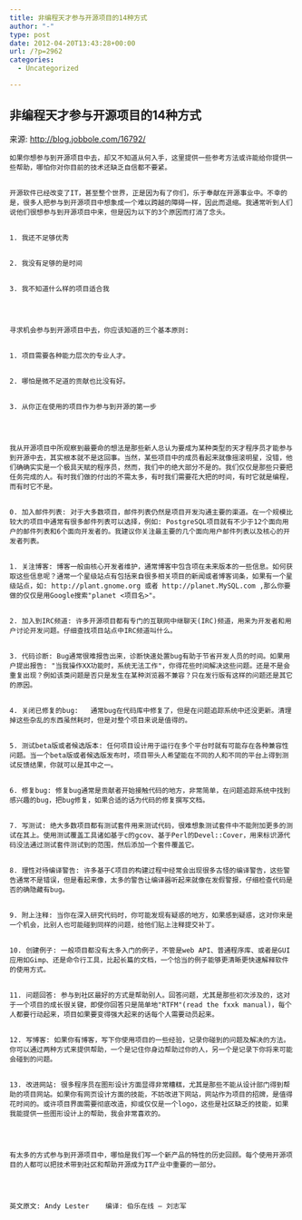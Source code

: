 ```yaml
---
title: 非编程天才参与开源项目的14种方式
author: "-"
type: post
date: 2012-04-20T13:43:28+00:00
url: /?p=2962
categories:
  - Uncategorized

---
```

## 非编程天才参与开源项目的14种方式
来源: <http://blog.jobbole.com/16792/>
  
    如果你想参与到开源项目中去，却又不知道从何入手，这里提供一些参考方法或许能给你提供一些帮助，哪怕你对你目前的技术还缺乏自信都不要紧。
  
  
    开源软件已经改变了IT，甚至整个世界，正是因为有了你们，乐于奉献在开源事业中。不幸的是，很多人把参与到开源项目中想象成一个难以跨越的障碍一样，因此而退缩。我通常听到人们说他们很想参与到开源项目中来，但是因为以下的3个原因而打消了念头。
  
  
    1. 我还不足够优秀
  
  
    2. 我没有足够的是时间
  
  
    3. 我不知道什么样的项目适合我
  
  
  
  
    寻求机会参与到开源项目中去，你应该知道的三个基本原则: 
  
  
    1. 项目需要各种能力层次的专业人才。
  
  
    2. 哪怕是微不足道的贡献也比没有好。
  
  
    3. 从你正在使用的项目作为参与到开源的第一步
  
  
  
  
    我从开源项目中所观察到最要命的想法是那些新人总认为要成为某种类型的天才程序员才能参与到开源中去，其实根本就不是这回事。当然，某些项目中的成员看起来就像摇滚明星，没错，他们确确实实是一个极具天赋的程序员，然而，我们中的绝大部分不是的。我们仅仅是那些只要把任务完成的人。有时我们做的付出的不需太多，有时我们需要花大把的时间，有时它就是编程，而有时它不是。
  
  
    0. 加入邮件列表: 对于大多数项目，邮件列表仍然是项目开发沟通主要的渠道。在一个规模比较大的项目中通常有很多邮件列表可以选择，例如: PostgreSQL项目就有不少于12个面向用户的邮件列表和6个面向开发者的。我建议你关注最主要的几个面向用户邮件列表以及核心的开发者列表。
  
  
    1. 关注博客: 博客一般由核心开发者维护，通常博客中包含项在未来版本的一些信息。如何获取这些信息呢？通常一个星级站点有包括来自很多相关项目的新闻或者博客词条，如果有一个星级站点，如: http://plant.gnome.org 或者 http://planet.MySQL.com ,那么你要做的仅仅是用Google搜索"planet <项目名>"。
  
  
    2. 加入到IRC频道: 许多开源项目都有专门的互联网中继聊天(IRC)频道，用来为开发者和用户讨论开发问题。仔细查找项目站点中IRC频道叫什么。
  
  
    3. 代码诊断: Bug通常很难报告出来，诊断快速处置bug有助于节省开发人员的时间。如果用户提出报告: "当我操作XX功能时，系统无法工作"，你得花些时间解决这些问题。还是不是会重复出现？例如该类问题是否只是发生在某种浏览器不兼容？只在发行版有这样的问题还是其它的原因。
  
  
    4. 关闭已修复的bug:   通常bug在代码库中修复了，但是在问题追踪系统中还没更新。清理掉这些杂乱的东西虽然耗时，但是对整个项目来说是值得的。
  
  
    5. 测试beta版或者候选版本: 任何项目设计用于运行在多个平台时就有可能存在各种兼容性问题。当一个beta版或者候选版发布时，项目带头人希望能在不同的人和不同的平台上得到测试反馈结果，你就可以是其中之一。
  
  
    6. 修复bug: 修复bug通常是贡献者开始接触代码的地方，非常简单，在问题追踪系统中找到感兴趣的bug，把bug修复，如果合适的话为代码的修复撰写文档。
  
  
    7. 写测试: 绝大多数项目都有测试套件用来测试代码，很难想象测试套件中不能附加更多的测试在其上。使用测试覆盖工具诸如基于c的gcov、基于Perl的Devel::Cover，用来标识源代码没法通过测试套件测试到的范围，然后添加一个套件覆盖它。
  
  
    8. 理性对待编译警告: 许多基于C项目的构建过程中经常会出现很多古怪的编译警告，这些警告通常不是错误，但是看起来像，太多的警告让编译器听起来就像在发假警报，仔细检查代码是否的确隐藏有bug。
  
  
    9. 附上注释: 当你在深入研究代码时，你可能发现有疑惑的地方，如果感到疑惑，这对你来是一个机会，比别人也可能碰到同样的问题，给他们贴上注释提交补丁。
  
  
    10. 创建例子: 一般项目都没有太多入门的例子，不管是web API、普通程序库、或者是GUI应用如Gimp、还是命令行工具，比起长篇的文档，一个恰当的例子能够更清晰更快速解释软件的使用方式。
  
  
    11. 问题回答: 参与到社区最好的方式是帮助别人。回答问题，尤其是那些初次涉及的，这对于一个项目的成长很关键，即使你回答只是简单地"RTFM"(read the fxxk manual)，每个人都要行动起来，项目如果要变得强大起来的话每个人需要动员起来。
  
  
    12. 写博客: 如果你有博客，写下你使用项目的一些经验，记录你碰到的问题及解决的方法。你可以通过两种方式来提供帮助，一个是记住你身边帮助过你的人，另一个是记录下你将来可能会碰到的问题。
  
  
    13. 改进网站: 很多程序员在图形设计方面显得非常糟糕，尤其是那些不能从设计部门得到帮助的项目网站。如果你有网页设计方面的技能，不妨改进下网站，网站作为项目的招牌，是值得花时间的。或许项目界面需要彻底改造，抑或仅仅是一个logo，这些是社区缺乏的技能，如果我能提供一些图形设计上的帮助，我会非常喜欢的。
  
  
  
  
    有太多的方式参与到开源项目中，哪怕是我们写一个新产品的特性的历史回顾。每个使用开源项目的人都可以把技术带到社区和帮助开源成为IT产业中重要的一部分。
  
  
  
  
    英文原文: Andy Lester    编译: 伯乐在线 – 刘志军
  
